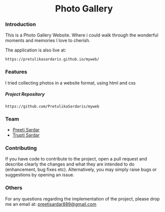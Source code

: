 <p align="center">
  
  <h1 align="center">Photo Gallery</h1>
</p>


### Introduction
This is a Photo Gallery Website. Where i could walk through the wonderful moments and memories I love to cherish.

The application is also live at:
```
https://pretulikasardaris.github.io/myweb/
```




### Features
I tried collecting photos in a website format, using html and css

##### Project Repository
```
https://github.com/PretulikaSardaris/myweb
```

### Team
* [Preeti Sardar](https://github.com/PretulikaSardaris)
* [Trupti Sardar](https://github.com/TruptiSardar)


### Contributing
If you have code to contribute to the project, open a pull request and describe clearly the changes and what they are intended to do (enhancement, bug fixes etc). Alternatively, you may simply raise bugs or suggestions by opening an issue.
### Others
For any questions regarding the implementation of the project, please drop me an email at: preetisardar889@gmail.com
